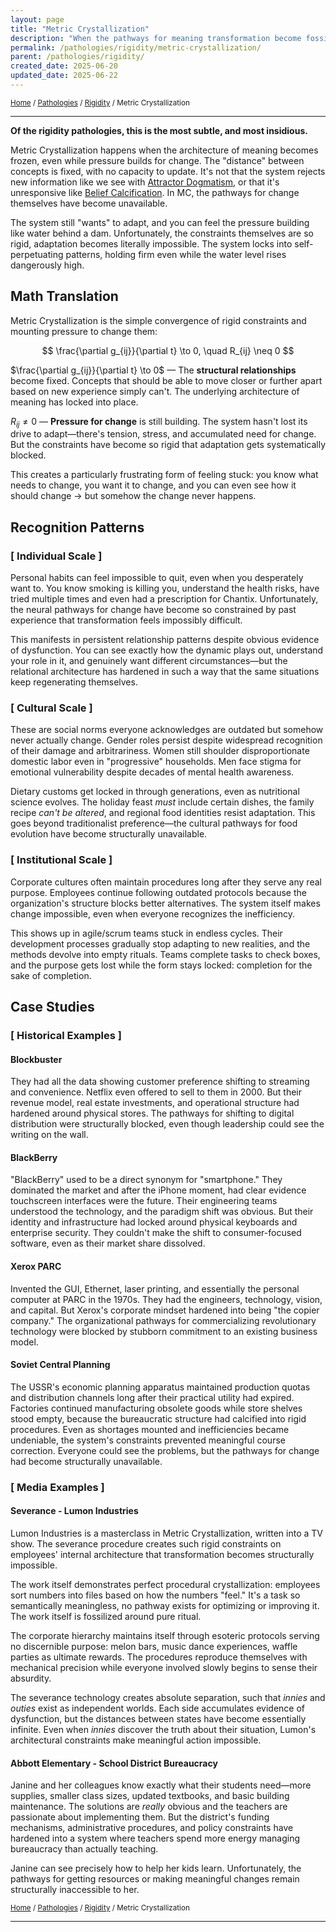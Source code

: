 ```yaml
---
layout: page
title: "Metric Crystallization"
description: "When the pathways for meaning transformation become fossilized"
permalink: /pathologies/rigidity/metric-crystallization/
parent: /pathologies/rigidity/
created_date: 2025-06-20
updated_date: 2025-06-22
---
```


<small>[Home](/) / [Pathologies](/pathologies/) / [Rigidity](/pathologies/rigidity/) / Metric Crystallization</small>

---

**Of the rigidity pathologies, this is the most subtle, and most insidious.**

Metric Crystallization happens when the architecture of meaning becomes frozen, even while pressure builds for change. The "distance" between concepts is fixed, with no capacity to update. It's not that the system rejects new information like we see with [Attractor Dogmatism](/pathologies/rigidity/attractor-dogmatism/), or that it's unresponsive like [Belief Calcification](/pathologies/rigidity/belief-calcification/). In MC, the pathways for change themselves have become unavailable.

The system still "wants" to adapt, and you can feel the pressure building like water behind a dam. Unfortunately, the constraints themselves are so rigid, adaptation becomes literally impossible. The system locks into self-perpetuating patterns, holding firm even while the water level rises dangerously high.

## Math Translation

Metric Crystallization is the simple convergence of rigid constraints and mounting pressure to change them:

$$
\frac{\partial g_{ij}}{\partial t} \to 0, \quad R_{ij} \neq 0
$$

$\frac{\partial g_{ij}}{\partial t} \to 0$ — The **structural relationships** become fixed. Concepts that should be able to move closer or further apart based on new experience simply can't. The underlying architecture of meaning has locked into place.

$R_{ij} \neq 0$ — **Pressure for change** is still building. The system hasn't lost its drive to adapt—there's tension, stress, and accumulated need for change. But the constraints have become so rigid that adaptation gets systematically blocked.

This creates a particularly frustrating form of feeling stuck: you know what needs to change, you want it to change, and you can even see how it should change $\rightarrow$ but somehow the change never happens.

## Recognition Patterns

### [ Individual Scale ]

Personal habits can feel impossible to quit, even when you desperately want to. You know smoking is killing you, understand the health risks, have tried multiple times and even had a prescription for Chantix. Unfortunately, the neural pathways for change have become so constrained by past experience that transformation feels impossibly difficult.

This manifests in persistent relationship patterns despite obvious evidence of dysfunction. You can see exactly how the dynamic plays out, understand your role in it, and genuinely want different circumstances—but the relational architecture has hardened in such a way that the same situations keep regenerating themselves.

### [ Cultural Scale ]

These are social norms everyone acknowledges are outdated but somehow never actually change. Gender roles persist despite widespread recognition of their damage and arbitrariness. Women still shoulder disproportionate domestic labor even in "progressive" households. Men face stigma for emotional vulnerability despite decades of mental health awareness.

Dietary customs get locked in through generations, even as nutritional science evolves. The holiday feast *must* include certain dishes, the family recipe *can't be altered*, and regional food identities resist adaptation. This goes beyond traditionalist preference—the cultural pathways for food evolution have become structurally unavailable.

### [ Institutional Scale ]

Corporate cultures often maintain procedures long after they serve any real purpose. Employees continue following outdated protocols because the organization's structure blocks better alternatives. The system itself makes change impossible, even when everyone recognizes the inefficiency.

This shows up in agile/scrum teams stuck in endless cycles. Their development processes gradually stop adapting to new realities, and the methods devolve into empty rituals. Teams complete tasks to check boxes, and the purpose gets lost while the form stays locked: completion for the sake of completion.

## Case Studies

### [ Historical Examples ]

#### Blockbuster

They had all the data showing customer preference shifting to streaming and convenience. Netflix even offered to sell to them in 2000. But their revenue model, real estate investments, and operational structure had hardened around physical stores. The pathways for shifting to digital distribution were structurally blocked, even though leadership could see the writing on the wall.

#### BlackBerry

"BlackBerry" used to be a direct synonym for "smartphone." They dominated the market and after the iPhone moment, had clear evidence touchscreen interfaces were the future. Their engineering teams understood the technology, and the paradigm shift was obvious. But their identity and infrastructure had locked around physical keyboards and enterprise security. They couldn't make the shift to consumer-focused software, even as their market share dissolved.

#### Xerox PARC

Invented the GUI, Ethernet, laser printing, and essentially the personal computer at PARC in the 1970s. They had the engineers, technology, vision, and capital. But Xerox's corporate mindset hardened into being "the copier company." The organizational pathways for commercializing revolutionary technology were blocked by stubborn commitment to an existing business model.

#### Soviet Central Planning

The USSR's economic planning apparatus maintained production quotas and distribution channels long after their practical utility had expired. Factories continued manufacturing obsolete goods while store shelves stood empty, because the bureaucratic structure had calcified into rigid procedures. Even as shortages mounted and inefficiencies became undeniable, the system's constraints prevented meaningful course correction. Everyone could see the problems, but the pathways for change had become structurally unavailable.

### [ Media Examples ]

#### Severance - Lumon Industries

Lumon Industries is a masterclass in Metric Crystallization, written into a TV show. The severance procedure creates such rigid constraints on employees' internal architecture that transformation becomes structurally impossible.

The work itself demonstrates perfect procedural crystallization: employees sort numbers into files based on how the numbers "feel." It's a task so semantically meaningless, no pathway exists for optimizing or improving it. The work itself is fossilized around pure ritual.

The corporate hierarchy maintains itself through esoteric protocols serving no discernible purpose: melon bars, music dance experiences, waffle parties as ultimate rewards. The procedures reproduce themselves with mechanical precision while everyone involved slowly begins to sense their absurdity.

The severance technology creates absolute separation, such that *innies* and *outies* exist as independent worlds. Each side accumulates evidence of dysfunction, but the distances between states have become essentially infinite. Even when *innies* discover the truth about their situation, Lumon's architectural constraints make meaningful action impossible.

#### Abbott Elementary - School District Bureaucracy

Janine and her colleagues know exactly what their students need—more supplies, smaller class sizes, updated textbooks, and basic building maintenance. The solutions are *really* obvious and the teachers are passionate about implementing them. But the district's funding mechanisms, administrative procedures, and policy constraints have hardened into a system where teachers spend more energy managing bureaucracy than actually teaching.

Janine can see precisely how to help her kids learn. Unfortunately, the pathways for getting resources or making meaningful changes remain structurally inaccessible to her.

<small>[Home](/) / [Pathologies](/pathologies/) / [Rigidity](/pathologies/rigidity/) / Metric Crystallization</small>

---